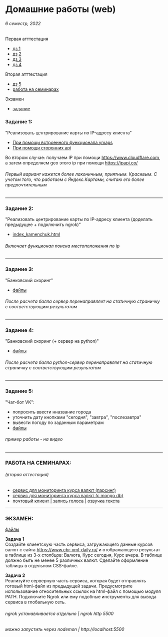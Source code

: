 # Домашние работы (web)
###### 6 семестр, 2022

Первая атттестация  
+ [дз 1](https://github.com/victorioustone/web_6#задание-1)
+ [дз 2](https://github.com/victorioustone/web_6#задание-2)
+ [дз 3](https://github.com/victorioustone/web_6#задание-3)
+ [дз 4](https://github.com/victorioustone/web_6#задание-4)

Вторая атттестация  
+ [дз 5](https://github.com/victorioustone/web_6#задание-5)
+ [работа на семинарах](https://github.com/victorioustone/web_6#работа-на-семинарах)

Экзамен
+ [задание](https://github.com/victorioustone/web_6#экзамен) 

  
### Задание 1:
"Реализовать центрирование карты по IP-адресу клиента"
  * [При помощи встроенного функционала ymaps](hw_1/map_ya.html) 
  * [При помощи сторонних api](hw_1/map_api's.html)  

Во втором случае: получаем IP при помощи https://www.cloudflare.com, а затем определяем geo этого ip при помощи https://ipapi.co/

###### _Первый вариант кажется более лаконичным, приятным. Красивым. С учетом того, что работаем с Яндекс.Картами, считаю его более предпочтительным_

--------------------------------------

### Задание 2:
"Реализовать центрирование карты по IP-адресу клиента (доделать предыдущее + подключить ngrok)"
  * [index_kamenchuk.html](hw_2/index_kamenchuk.html) 

###### _Включает функционал поиска местоположения по ip_

--------------------------------------

### Задание 3:
"Банковский скоринг"
  * [файлы](hw_3) 
###### _После расчета балла сервер перенаправляет на статичную страничку с соответствующим результатом_

--------------------------------------

### Задание 4:
"Банковский скоринг (+ сервер на python)"
  * [файлы](hw_4) 
###### _После расчета балла python-сервер перенаправляет на статичную страничку с соответствующим результатом_

--------------------------------------

### Задание 5:
"Чат-бот VK": 
  * попросить ввести нназвание города
  * уточнить дату кнопками "сегодня", "завтра", "послезавтра"
  * вывести погоду по заданным параметрам
  * [файлы](hw_5) 
###### _пример работы - на видео_

--------------------------------------

### РАБОТА НА СЕМИНАРАХ:

###### (вторая аттестация)

  * [сервис для мониторинга курса валют (парсинг)](sem_work_1)  
  * [сервис для мониторинга курса валют (с mongo db)](sem_work_2)  
  * [почтовый клиент | запись голоса | озвучка текста](sem_work_3)  


--------------------------------------

### ЭКЗАМЕН:
[файлы](exam)

**Задача 1**   
Создайте клиентскую часть сервиса, загружающего данные курсов валют с сайта https://www.cbr-xml-daily.ru/ и отображающего результат в таблице из 3-х столбцов: Валюта, Курс сегодня, Курс вчера. В таблице должно быть не менее 5 различных валют. Сделайте оформление таблицы в отдельном CSS-файле.  
  
**Задача 2**   
Реализуйте серверную часть сервиса, которая будет отправлять готовый html-файл из предыдущей задачи. Предусмотрите использование относительных ссылок на html-файл c помощью модуля PATH. Подключите Ngrok или ему подобные инструменты для вывода сервиса в глобальную сеть.

###### _ngrok устанавливается отдельно | ngrok http 5500_  
###### _можно запустить через nodemon | http://localhost:5500_
